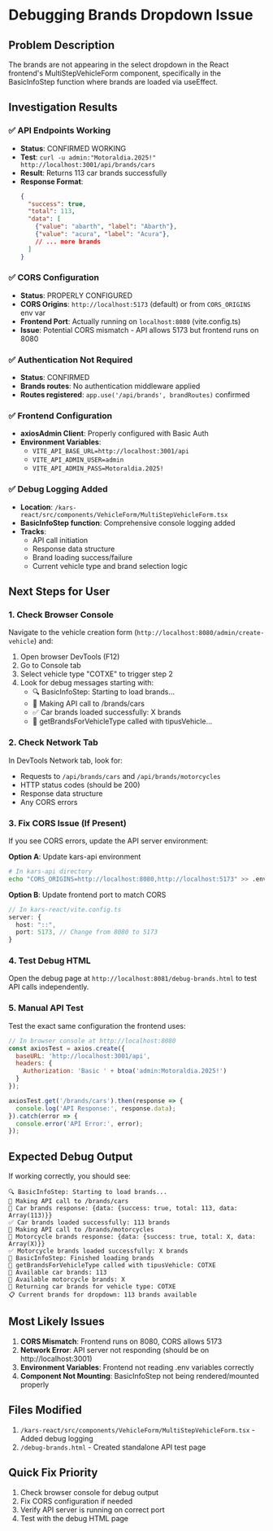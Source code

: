# Debugging Brands Dropdown Issue

## Problem Description
The brands are not appearing in the select dropdown in the React frontend's MultiStepVehicleForm component, specifically in the BasicInfoStep function where brands are loaded via useEffect.

## Investigation Results

### ✅ API Endpoints Working
- **Status**: CONFIRMED WORKING
- **Test**: `curl -u admin:"Motoraldia.2025!" http://localhost:3001/api/brands/cars`
- **Result**: Returns 113 car brands successfully
- **Response Format**: 
  ```json
  {
    "success": true,
    "total": 113,
    "data": [
      {"value": "abarth", "label": "Abarth"},
      {"value": "acura", "label": "Acura"},
      // ... more brands
    ]
  }
  ```

### ✅ CORS Configuration
- **Status**: PROPERLY CONFIGURED
- **CORS Origins**: `http://localhost:5173` (default) or from `CORS_ORIGINS` env var
- **Frontend Port**: Actually running on `localhost:8080` (vite.config.ts)
- **Issue**: Potential CORS mismatch - API allows 5173 but frontend runs on 8080

### ✅ Authentication Not Required
- **Status**: CONFIRMED
- **Brands routes**: No authentication middleware applied
- **Routes registered**: `app.use('/api/brands', brandRoutes)` confirmed

### ✅ Frontend Configuration
- **axiosAdmin Client**: Properly configured with Basic Auth
- **Environment Variables**:
  - `VITE_API_BASE_URL=http://localhost:3001/api`
  - `VITE_API_ADMIN_USER=admin`
  - `VITE_API_ADMIN_PASS=Motoraldia.2025!`

### ✅ Debug Logging Added
- **Location**: `/kars-react/src/components/VehicleForm/MultiStepVehicleForm.tsx`
- **BasicInfoStep function**: Comprehensive console logging added
- **Tracks**:
  - API call initiation
  - Response data structure
  - Brand loading success/failure
  - Current vehicle type and brand selection logic

## Next Steps for User

### 1. Check Browser Console
Navigate to the vehicle creation form (`http://localhost:8080/admin/create-vehicle`) and:

1. Open browser DevTools (F12)
2. Go to Console tab
3. Select vehicle type "COTXE" to trigger step 2
4. Look for debug messages starting with:
   - 🔍 BasicInfoStep: Starting to load brands...
   - 📡 Making API call to /brands/cars
   - ✅ Car brands loaded successfully: X brands
   - 🎯 getBrandsForVehicleType called with tipusVehicle...

### 2. Check Network Tab
In DevTools Network tab, look for:
- Requests to `/api/brands/cars` and `/api/brands/motorcycles`
- HTTP status codes (should be 200)
- Response data structure
- Any CORS errors

### 3. Fix CORS Issue (If Present)
If you see CORS errors, update the API server environment:

**Option A**: Update kars-api environment
```bash
# In kars-api directory
echo "CORS_ORIGINS=http://localhost:8080,http://localhost:5173" >> .env
```

**Option B**: Update frontend port to match CORS
```typescript
// In kars-react/vite.config.ts
server: {
  host: "::",
  port: 5173, // Change from 8080 to 5173
}
```

### 4. Test Debug HTML
Open the debug page at `http://localhost:8081/debug-brands.html` to test API calls independently.

### 5. Manual API Test
Test the exact same configuration the frontend uses:
```javascript
// In browser console at http://localhost:8080
const axiosTest = axios.create({
  baseURL: 'http://localhost:3001/api',
  headers: {
    Authorization: 'Basic ' + btoa('admin:Motoraldia.2025!')
  }
});

axiosTest.get('/brands/cars').then(response => {
  console.log('API Response:', response.data);
}).catch(error => {
  console.error('API Error:', error);
});
```

## Expected Debug Output

If working correctly, you should see:
```
🔍 BasicInfoStep: Starting to load brands...
📡 Making API call to /brands/cars
📡 Car brands response: {data: {success: true, total: 113, data: Array(113)}}
✅ Car brands loaded successfully: 113 brands
📡 Making API call to /brands/motorcycles
📡 Motorcycle brands response: {data: {success: true, total: X, data: Array(X)}}
✅ Motorcycle brands loaded successfully: X brands
🏁 BasicInfoStep: Finished loading brands
🎯 getBrandsForVehicleType called with tipusVehicle: COTXE
🎯 Available car brands: 113
🎯 Available motorcycle brands: X
🚗 Returning car brands for vehicle type: COTXE
📋 Current brands for dropdown: 113 brands available
```

## Most Likely Issues

1. **CORS Mismatch**: Frontend runs on 8080, CORS allows 5173
2. **Network Error**: API server not responding (should be on http://localhost:3001)
3. **Environment Variables**: Frontend not reading .env variables correctly
4. **Component Not Mounting**: BasicInfoStep not being rendered/mounted properly

## Files Modified

1. `/kars-react/src/components/VehicleForm/MultiStepVehicleForm.tsx` - Added debug logging
2. `/debug-brands.html` - Created standalone API test page

## Quick Fix Priority

1. Check browser console for debug output
2. Fix CORS configuration if needed
3. Verify API server is running on correct port
4. Test with the debug HTML page